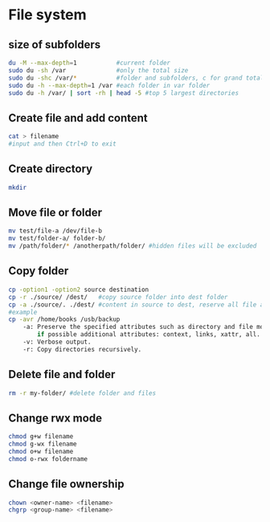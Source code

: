 # File system

## size of subfolders
```sh
du -M --max-depth=1           #current folder
sudo du -sh /var              #only the total size
sudo du -shc /var/*           #folder and subfolders, c for grand total
sudo du -h --max-depth=1 /var #each folder in var folder
sudo du -h /var/ | sort -rh | head -5 #top 5 largest directories
```

## Create file and add content
```sh
cat > filename
#input and then Ctrl+D to exit
```

## Create directory
```sh
mkdir
```

## Move file or folder
```sh
mv test/file-a /dev/file-b
mv test/folder-a/ folder-b/
mv /path/folder/* /anotherpath/folder/ #hidden files will be excluded
```

## Copy folder
```sh
cp -option1 -option2 source destination
cp -r ./source/ /dest/   #copy source folder into dest folder
cp -a ./source/. ./dest/ #content in source to dest, reserve all file attributes
#example
cp -avr /home/books /usb/backup
    -a: Preserve the specified attributes such as directory and file mode, ownership, timestamps,
        if possible additional attributes: context, links, xattr, all.
    -v: Verbose output.
    -r: Copy directories recursively.
```

## Delete file and folder
```sh
rm -r my-folder/ #delete folder and files
```

## Change rwx mode
```sh
chmod g+w filename
chmod g-wx filename
chmod o+w filename
chmod o-rwx foldername
```

## Change file ownership
```sh
chown <owner-name> <filename>
chgrp <group-name> <filename>
```
